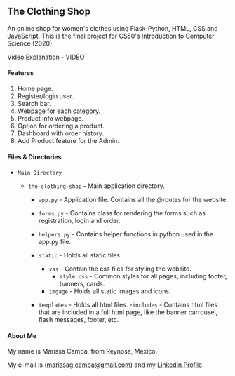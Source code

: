 ## The Clothing Shop

An online shop for women's clothes using Flask-Python, HTML, CSS and JavaScript. 
This is the final project for CS50's Introduction to Computer Science (2020).

Video Explanation - [VIDEO](https://youtu.be/pbAGsbc6VTk)


#### Features

1. Home page.
2. Register/login user.
3. Search bar.
4. Webpage for each category.
5. Product info webpage.
6. Option for ordering a product.
7. Dashboard with order history.
8. Add Product feature for the Admin.


#### Files & Directories

- `Main Directory`

  - `the-clothing-shop` - Main application directory.

      - `app.py` - Application file. Contains all the @routes for the website.
      - `forms.py` - Contains class for rendering the forms such as registration, login and order.
      - `helpers.py` - Contains helper functions in python used in the app.py file.

    - `static` - Holds all static files.
      - `css` - Contain the css files for styling the website.
        - `style.css` - Common styles for all pages, including footer, banners, cards.
      - `imgage` - Holds all static images and icons.
    
    - `templates` - Holds all html files.
        -`includes` - Contains html files that are included in a full html page, like the banner carrousel, flash messages, footer, etc.



#### About Me
My name is Marissa Campa, from Reynosa, Mexico.

My e-mail is (marissag.campa@gmail.com) and my [LinkedIn Profile](https://www.linkedin.com/in/marissa-campa/)


